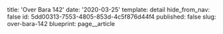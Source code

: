 title: 'Over Bara 142'
date: '2020-03-25'
template: detail
hide_from_nav: false
id: 5dd00313-7553-4805-853d-4c5f876d44f4
published: false
slug: over-bara-142
blueprint: page__article
